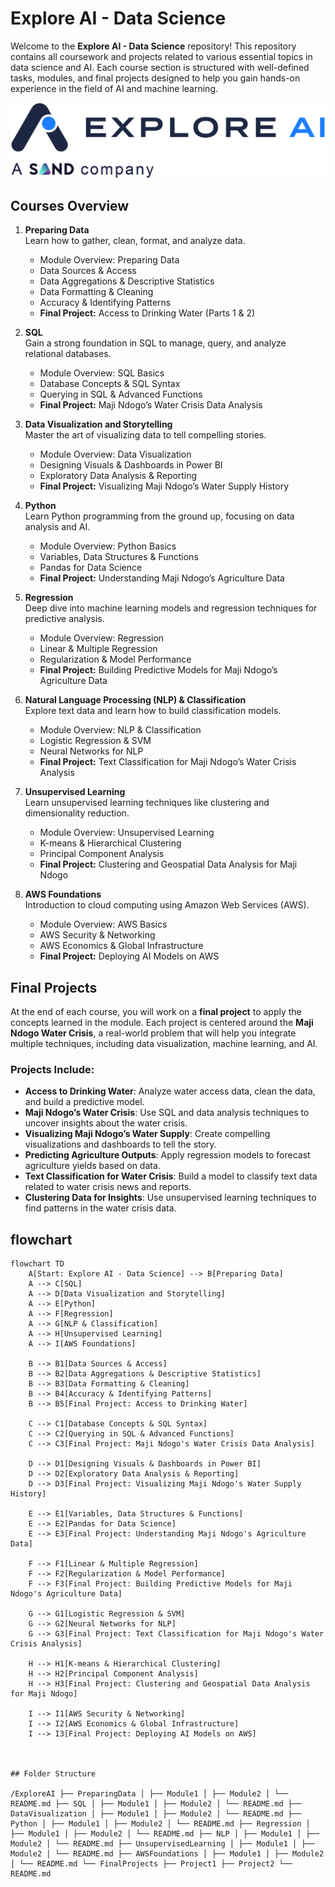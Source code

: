 # Explore AI - Data Science

Welcome to the **Explore AI - Data Science** repository! This repository contains all coursework and projects related to various essential topics in data science and AI. Each course section is structured with well-defined tasks, modules, and final projects designed to help you gain hands-on experience in the field of AI and machine learning.

![Explore AI - Data Science](https://github.com/sheshbazzarr/explore-ai-datascience/blob/main/explore-ai-logo.png)


## Courses Overview

1. **Preparing Data**  
   Learn how to gather, clean, format, and analyze data.  
   - Module Overview: Preparing Data  
   - Data Sources & Access  
   - Data Aggregations & Descriptive Statistics  
   - Data Formatting & Cleaning  
   - Accuracy & Identifying Patterns  
   - **Final Project:** Access to Drinking Water (Parts 1 & 2)

2. **SQL**  
   Gain a strong foundation in SQL to manage, query, and analyze relational databases.  
   - Module Overview: SQL Basics  
   - Database Concepts & SQL Syntax  
   - Querying in SQL & Advanced Functions  
   - **Final Project:** Maji Ndogo’s Water Crisis Data Analysis

3. **Data Visualization and Storytelling**  
   Master the art of visualizing data to tell compelling stories.  
   - Module Overview: Data Visualization  
   - Designing Visuals & Dashboards in Power BI  
   - Exploratory Data Analysis & Reporting  
   - **Final Project:** Visualizing Maji Ndogo’s Water Supply History

4. **Python**  
   Learn Python programming from the ground up, focusing on data analysis and AI.  
   - Module Overview: Python Basics  
   - Variables, Data Structures & Functions  
   - Pandas for Data Science  
   - **Final Project:** Understanding Maji Ndogo’s Agriculture Data

5. **Regression**  
   Deep dive into machine learning models and regression techniques for predictive analysis.  
   - Module Overview: Regression  
   - Linear & Multiple Regression  
   - Regularization & Model Performance  
   - **Final Project:** Building Predictive Models for Maji Ndogo’s Agriculture Data

6. **Natural Language Processing (NLP) & Classification**  
   Explore text data and learn how to build classification models.  
   - Module Overview: NLP & Classification  
   - Logistic Regression & SVM  
   - Neural Networks for NLP  
   - **Final Project:** Text Classification for Maji Ndogo’s Water Crisis Analysis

7. **Unsupervised Learning**  
   Learn unsupervised learning techniques like clustering and dimensionality reduction.  
   - Module Overview: Unsupervised Learning  
   - K-means & Hierarchical Clustering  
   - Principal Component Analysis  
   - **Final Project:** Clustering and Geospatial Data Analysis for Maji Ndogo

8. **AWS Foundations**  
   Introduction to cloud computing using Amazon Web Services (AWS).  
   - Module Overview: AWS Basics  
   - AWS Security & Networking  
   - AWS Economics & Global Infrastructure  
   - **Final Project:** Deploying AI Models on AWS

## Final Projects

At the end of each course, you will work on a **final project** to apply the concepts learned in the module. Each project is centered around the **Maji Ndogo Water Crisis**, a real-world problem that will help you integrate multiple techniques, including data visualization, machine learning, and AI.

### Projects Include:
- **Access to Drinking Water**: Analyze water access data, clean the data, and build a predictive model.
- **Maji Ndogo’s Water Crisis**: Use SQL and data analysis techniques to uncover insights about the water crisis.
- **Visualizing Maji Ndogo’s Water Supply**: Create compelling visualizations and dashboards to tell the story.
- **Predicting Agriculture Outputs**: Apply regression models to forecast agriculture yields based on data.
- **Text Classification for Water Crisis**: Build a model to classify text data related to water crisis news and reports.
- **Clustering Data for Insights**: Use unsupervised learning techniques to find patterns in the water crisis data.

## flowchart
```mermaid
flowchart TD
    A[Start: Explore AI - Data Science] --> B[Preparing Data]
    A --> C[SQL]
    A --> D[Data Visualization and Storytelling]
    A --> E[Python]
    A --> F[Regression]
    A --> G[NLP & Classification]
    A --> H[Unsupervised Learning]
    A --> I[AWS Foundations]

    B --> B1[Data Sources & Access]
    B --> B2[Data Aggregations & Descriptive Statistics]
    B --> B3[Data Formatting & Cleaning]
    B --> B4[Accuracy & Identifying Patterns]
    B --> B5[Final Project: Access to Drinking Water]

    C --> C1[Database Concepts & SQL Syntax]
    C --> C2[Querying in SQL & Advanced Functions]
    C --> C3[Final Project: Maji Ndogo's Water Crisis Data Analysis]

    D --> D1[Designing Visuals & Dashboards in Power BI]
    D --> D2[Exploratory Data Analysis & Reporting]
    D --> D3[Final Project: Visualizing Maji Ndogo's Water Supply History]

    E --> E1[Variables, Data Structures & Functions]
    E --> E2[Pandas for Data Science]
    E --> E3[Final Project: Understanding Maji Ndogo's Agriculture Data]

    F --> F1[Linear & Multiple Regression]
    F --> F2[Regularization & Model Performance]
    F --> F3[Final Project: Building Predictive Models for Maji Ndogo's Agriculture Data]

    G --> G1[Logistic Regression & SVM]
    G --> G2[Neural Networks for NLP]
    G --> G3[Final Project: Text Classification for Maji Ndogo's Water Crisis Analysis]

    H --> H1[K-means & Hierarchical Clustering]
    H --> H2[Principal Component Analysis]
    H --> H3[Final Project: Clustering and Geospatial Data Analysis for Maji Ndogo]

    I --> I1[AWS Security & Networking]
    I --> I2[AWS Economics & Global Infrastructure]
    I --> I3[Final Project: Deploying AI Models on AWS]



## Folder Structure

/ExploreAI ├── PreparingData │ ├── Module1 │ ├── Module2 │ └── README.md ├── SQL │ ├── Module1 │ ├── Module2 │ └── README.md ├── DataVisualization │ ├── Module1 │ ├── Module2 │ └── README.md ├── Python │ ├── Module1 │ ├── Module2 │ └── README.md ├── Regression │ ├── Module1 │ ├── Module2 │ └── README.md ├── NLP │ ├── Module1 │ ├── Module2 │ └── README.md ├── UnsupervisedLearning │ ├── Module1 │ ├── Module2 │ └── README.md ├── AWSFoundations │ ├── Module1 │ ├── Module2 │ └── README.md └── FinalProjects ├── Project1 ├── Project2 └── README.md
